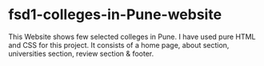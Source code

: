 # fsd1-colleges-in-Pune-website
 
This Website shows few selected colleges in Pune. 
I have used pure HTML and CSS for this project. 
It consists of a home page, about section, universities section, review section & footer.
